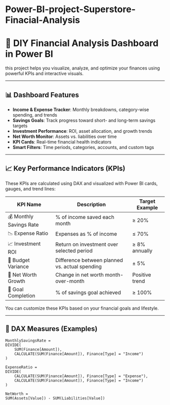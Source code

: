 # Power-BI-project-Superstore-Finacial-Analysis
# 💸 DIY Financial Analysis Dashboard in Power BI
 this project helps you visualize, analyze, and optimize your finances using powerful KPIs and interactive visuals.

---

## 📊 Dashboard Features

- **Income & Expense Tracker**: Monthly breakdowns, category-wise spending, and trends
- **Savings Goals**: Track progress toward short- and long-term savings targets
- **Investment Performance**: ROI, asset allocation, and growth trends
- **Net Worth Monitor**: Assets vs. liabilities over time
- **KPI Cards**: Real-time financial health indicators
- **Smart Filters**: Time periods, categories, accounts, and custom tags

---

## 📈 Key Performance Indicators (KPIs)

These KPIs are calculated using DAX and visualized with Power BI cards, gauges, and trend lines:

| KPI Name              | Description                                      | Target Example     |
|-----------------------|--------------------------------------------------|--------------------|
| 💰 Monthly Savings Rate | % of income saved each month                    | ≥ 20%              |
| 📉 Expense Ratio       | Expenses as % of income                         | ≤ 70%              |
| 📈 Investment ROI      | Return on investment over selected period       | ≥ 8% annually      |
| 🧾 Budget Variance     | Difference between planned vs. actual spending  | ± 5%               |
| 🏦 Net Worth Growth    | Change in net worth month-over-month            | Positive trend     |
| 🎯 Goal Completion     | % of savings goal achieved                      | ≥ 100%             |

You can customize these KPIs based on your financial goals and lifestyle.

---

## 🧠 DAX Measures (Examples)

```DAX
MonthlySavingsRate = 
DIVIDE(
    SUM(Finance[Amount]),
    CALCULATE(SUM(Finance[Amount]), Finance[Type] = "Income")
)

ExpenseRatio = 
DIVIDE(
    CALCULATE(SUM(Finance[Amount]), Finance[Type] = "Expense"),
    CALCULATE(SUM(Finance[Amount]), Finance[Type] = "Income")
)

NetWorth = 
SUM(Assets[Value]) - SUM(Liabilities[Value])
